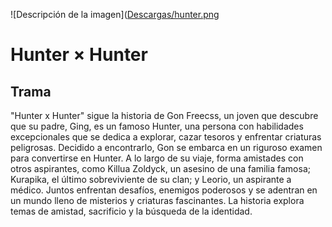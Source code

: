 ![Descripción de la imagen]([Descargas/hunter.png](https://github.com/99abeel/Hunter-x-Hunter/blob/main/hunter.png?raw=true)
# **Hunter × Hunter** # 

## Trama ##
"Hunter x Hunter" sigue la historia de Gon Freecss, un joven que descubre que su padre, Ging, es un famoso Hunter, una persona con habilidades excepcionales que se dedica a explorar, cazar tesoros y enfrentar criaturas peligrosas. Decidido a encontrarlo, Gon se embarca en un riguroso examen para convertirse en Hunter. A lo largo de su viaje, forma amistades con otros aspirantes, como Killua Zoldyck, un asesino de una familia famosa; Kurapika, el último sobreviviente de su clan; y Leorio, un aspirante a médico. Juntos enfrentan desafíos, enemigos poderosos y se adentran en un mundo lleno de misterios y criaturas fascinantes. La historia explora temas de amistad, sacrificio y la búsqueda de la identidad.


